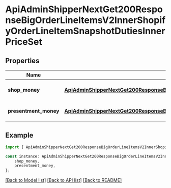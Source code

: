 # ApiAdminShipperNextGet200ResponseBigOrderLineItemsV2InnerShopifyOrderLineItemSnapshotDutiesInnerPriceSet


## Properties

Name | Type | Description | Notes
------------ | ------------- | ------------- | -------------
**shop_money** | [**ApiAdminShipperNextGet200ResponseBigOrderLineItemsV2InnerShopifyOrderLineItemSnapshotDutiesInnerPriceSetShopMoney**](ApiAdminShipperNextGet200ResponseBigOrderLineItemsV2InnerShopifyOrderLineItemSnapshotDutiesInnerPriceSetShopMoney.md) |  | [optional] [default to undefined]
**presentment_money** | [**ApiAdminShipperNextGet200ResponseBigOrderLineItemsV2InnerShopifyOrderLineItemSnapshotDutiesInnerPriceSetShopMoney**](ApiAdminShipperNextGet200ResponseBigOrderLineItemsV2InnerShopifyOrderLineItemSnapshotDutiesInnerPriceSetShopMoney.md) |  | [optional] [default to undefined]

## Example

```typescript
import { ApiAdminShipperNextGet200ResponseBigOrderLineItemsV2InnerShopifyOrderLineItemSnapshotDutiesInnerPriceSet } from '@heavygee/arda-api-sdk';

const instance: ApiAdminShipperNextGet200ResponseBigOrderLineItemsV2InnerShopifyOrderLineItemSnapshotDutiesInnerPriceSet = {
    shop_money,
    presentment_money,
};
```

[[Back to Model list]](../README.md#documentation-for-models) [[Back to API list]](../README.md#documentation-for-api-endpoints) [[Back to README]](../README.md)
